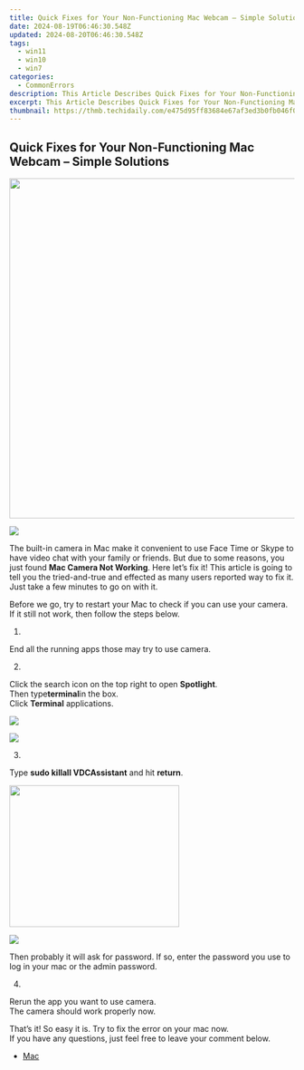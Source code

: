 ```yaml
---
title: Quick Fixes for Your Non-Functioning Mac Webcam – Simple Solutions
date: 2024-08-19T06:46:30.548Z
updated: 2024-08-20T06:46:30.548Z
tags:
  - win11
  - win10
  - win7
categories:
  - CommonErrors
description: This Article Describes Quick Fixes for Your Non-Functioning Mac Webcam – Simple Solutions
excerpt: This Article Describes Quick Fixes for Your Non-Functioning Mac Webcam – Simple Solutions
thumbnail: https://thmb.techidaily.com/e475d95ff83684e67af3ed3b0fb046f03e477b4f885c10acf9d70c8e5fd03d37.jpg
---
```


## Quick Fixes for Your Non-Functioning Mac Webcam – Simple Solutions

<!-- affiliate ads begin -->
<a href="https://unicoeye.pxf.io/c/5597632/2084399/18498" target="_top" id="2084399"><img src="//a.impactradius-go.com/display-ad/18498-2084399" border="0" alt="" width="1125" height="600"/></a><img height="0" width="0" src="https://imp.pxf.io/i/5597632/2084399/18498" style="position:absolute;visibility:hidden;" border="0" />
<!-- affiliate ads end -->
![](https://images.drivereasy.com/wp-content/uploads/2017/04/1-14.jpg)
  
The built-in camera in Mac make it convenient to use Face Time or Skype to have video chat with your family or friends. But due to some reasons, you just found **Mac Camera Not Working**. Here let’s fix it! This article is going to tell you the tried-and-true and effected as many users reported way to fix it. Just take a few minutes to go on with it.  
  
Before we go, try to restart your Mac to check if you can use your camera. If it still not work, then follow the steps below.  
  
1)  

End all the running apps those may try to use camera.  
  
2)  

Click the search icon on the top right to open **Spotlight**.  
Then type**terminal**in the box.  
Click **Terminal** applications.  
  
<!-- affiliate ads begin -->
<a href="https://shop.incomedia.eu/order/checkout.php?PRODS=14095146&QTY=1&AFFILIATE=108875&CART=1"><img src="https://secure.2checkout.com/images/merchant/8b6cc3ee5ec407721ce3bf5ff4c0f56b/PRO_BUY_728x90-EN.jpg" border="0"></a>
<!-- affiliate ads end -->
![](https://images.drivereasy.com/wp-content/uploads/2017/04/2-14.jpg)
  
3)  

Type **sudo killall VDCAssistant** and hit **return**.  
  
<!-- affiliate ads begin -->
<a href="https://homestyler.sjv.io/c/5597632/2044747/22993" target="_top" id="2044747"><img src="//a.impactradius-go.com/display-ad/22993-2044747" border="0" alt="" width="300" height="250"/></a><img height="0" width="0" src="https://imp.pxf.io/i/5597632/2044747/22993" style="position:absolute;visibility:hidden;" border="0" />
<!-- affiliate ads end -->
![](https://images.drivereasy.com/wp-content/uploads/2017/04/3-8.png)
  
Then probably it will ask for password. If so, enter the password you use to log in your mac or the admin password.  
  
4)  

Rerun the app you want to use camera.  
The camera should work properly now.  
  
That’s it! So easy it is. Try to fix the error on your mac now.  
If you have any questions, just feel free to leave your comment below.

* [Mac](https://tools.techidaily.com/drivereasy/download/)

<ins class="adsbygoogle"
     style="display:block"
     data-ad-format="autorelaxed"
     data-ad-client="ca-pub-7571918770474297"
     data-ad-slot="1223367746"></ins>



<ins class="adsbygoogle"
     style="display:block"
     data-ad-client="ca-pub-7571918770474297"
     data-ad-slot="8358498916"
     data-ad-format="auto"
     data-full-width-responsive="true"></ins>


